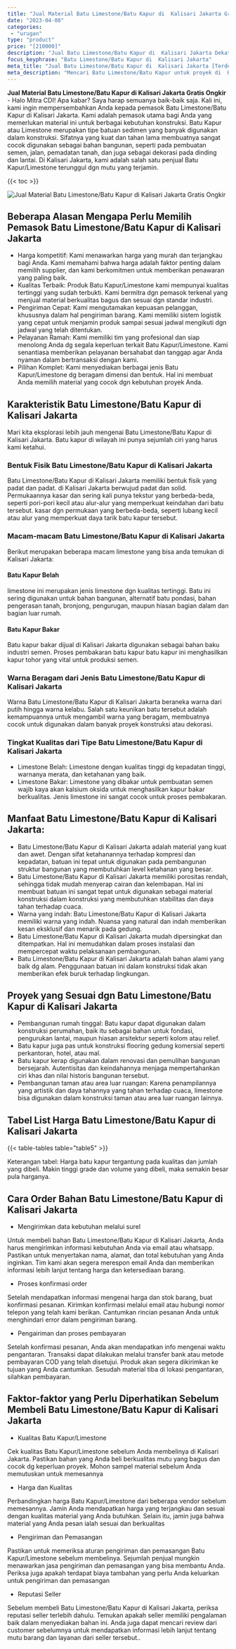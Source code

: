 ```yaml
---
title: "Jual Material Batu Limestone/Batu Kapur di  Kalisari Jakarta Gratis Ongkir"
date: "2023-04-08"
categories:
 - "urugan"
type: "product"
price: "[210000]"
description: "Jual Batu Limestone/Batu Kapur di  Kalisari Jakarta Dekat. Batu Limestone/Batu Kapur ini sering dipakai dalam proyek konstruksi sebagai material dinding yang mewah dan awet. Hubungi kami untuk informasi lebih lanjut."
focus_keyphrase: "Batu Limestone/Batu Kapur di  Kalisari Jakarta"
meta_title: "Jual Batu Limestone/Batu Kapur di  Kalisari Jakarta [Terdekat] - CDI"
meta_description: "Mencari Batu Limestone/Batu Kapur untuk proyek di  Kalisari Jakarta? Kami memiliki Batu Limestone/Batu Kapur berkualitas untuk material dinding. Dapatkan penawaran terbaik sekarang."
---
```


**Jual Material Batu Limestone/Batu Kapur di  Kalisari Jakarta Gratis Ongkir** - Halo Mitra CDI! Apa kabar? Saya harap semuanya baik-baik saja. Kali ini, kami ingin mempersembahkan Anda kepada pemasok Batu Limestone/Batu Kapur di  Kalisari Jakarta. Kami adalah pemasok utama bagi Anda yang memerlukan material ini untuk berbagai kebutuhan konstruksi. Batu Kapur atau Limestone merupakan tipe batuan sedimen yang banyak digunakan dalam konstruksi. Sifatnya yang kuat dan tahan lama membuatnya sangat cocok digunakan sebagai bahan bangunan, seperti pada pembuatan semen, jalan, pemadatan tanah, dan juga sebagai dekorasi pada dinding dan lantai. Di  Kalisari Jakarta, kami adalah salah satu penjual Batu Kapur/Limestone terunggul dgn mutu yang terjamin.

{{< toc >}}

![Jual Material Batu Limestone/Batu Kapur di  Kalisari Jakarta Gratis Ongkir](/images/urugan/batu-limestone-40.jpg)

## Beberapa Alasan Mengapa Perlu Memilih Pemasok Batu Limestone/Batu Kapur di  Kalisari Jakarta

*   Harga kompetitif: Kami menawarkan harga yang murah dan terjangkau bagi Anda. Kami memahami bahwa harga adalah faktor penting dalam memilih supplier, dan kami berkomitmen untuk memberikan penawaran yang paling baik.
*   Kualitas Terbaik: Produk Batu Kapur/Limestone kami mempunyai kualitas tertinggi yang sudah terbukti. Kami bermitra dgn pemasok terkenal yang menjual material berkualitas bagus dan sesuai dgn standar industri.
*   Pengiriman Cepat: Kami mengutamakan kepuasan pelanggan, khususnya dalam hal pengiriman barang. Kami memiliki sistem logistik yang cepat untuk menjamin produk sampai sesuai jadwal mengikuti dgn jadwal yang telah ditentukan.
*   Pelayanan Ramah: Kami memiliki tim yang profesional dan siap menolong Anda dg segala keperluan terkait Batu Kapur/Limestone. Kami senantiasa memberikan pelayanan bersahabat dan tanggap agar Anda nyaman dalam bertransaksi dengan kami.
*   Pilihan Komplet: Kami menyediakan berbagai jenis Batu Kapur/Limestone dg beragam dimensi dan bentuk. Hal ini membuat Anda memilih material yang cocok dgn kebutuhan proyek Anda.

## Karakteristik Batu Limestone/Batu Kapur di  Kalisari Jakarta

Mari kita eksplorasi lebih jauh mengenai Batu Limestone/Batu Kapur di  Kalisari Jakarta. Batu kapur di wilayah ini punya sejumlah ciri yang harus kami ketahui.

### Bentuk Fisik Batu Limestone/Batu Kapur di  Kalisari Jakarta

Batu Limestone/Batu Kapur di  Kalisari Jakarta memiliki bentuk fisik yang padat dan padat. di  Kalisari Jakarta berwujud padat dan solid. Permukaannya kasar dan sering kali punya tekstur yang berbeda-beda, seperti pori-pori kecil atau alur-alur yang memperkuat keindahan dari batu tersebut. kasar dgn permukaan yang berbeda-beda, seperti lubang kecil atau alur yang memperkuat daya tarik batu kapur tersebut.

### Macam-macam Batu Limestone/Batu Kapur di  Kalisari Jakarta

Berikut merupakan beberapa macam limestone yang bisa anda temukan di  Kalisari Jakarta:

#### Batu Kapur Belah

limestone ini merupakan jenis limestone dgn kualitas tertinggi. Batu ini sering digunakan untuk bahan bangunan, alternatif batu pondasi, bahan pengerasan tanah, bronjong, pengurugan, maupun hiasan bagian dalam dan bagian luar rumah.

#### Batu Kapur Bakar

Batu kapur bakar dijual di  Kalisari Jakarta digunakan sebagai bahan baku industri semen. Proses pembakaran batu kapur batu kapur ini menghasilkan kapur tohor yang vital untuk produksi semen.

### Warna Beragam dari Jenis Batu Limestone/Batu Kapur di  Kalisari Jakarta

Warna Batu Limestone/Batu Kapur di  Kalisari Jakarta beraneka warna dari putih hingga warna kelabu. Salah satu keunikan batu tersebut adalah kemampuannya untuk mengambil warna yang beragam, membuatnya cocok untuk digunakan dalam banyak proyek konstruksi atau dekorasi.

### Tingkat Kualitas dari Tipe Batu Limestone/Batu Kapur di  Kalisari Jakarta

*   Limestone Belah: Limestone dengan kualitas tinggi dg kepadatan tinggi, warnanya merata, dan ketahanan yang baik.
*   Limestone Bakar: Limestone yang dibakar untuk pembuatan semen wajib kaya akan kalsium oksida untuk menghasilkan kapur bakar berkualitas. Jenis limestone ini sangat cocok untuk proses pembakaran.

## Manfaat Batu Limestone/Batu Kapur di  Kalisari Jakarta:

*   Batu Limestone/Batu Kapur di  Kalisari Jakarta adalah material yang kuat dan awet. Dengan sifat ketahanannya terhadap kompresi dan kepadatan, batuan ini tepat untuk digunakan pada pembangunan struktur bangunan yang membutuhkan level ketahanan yang besar.
*   Batu Limestone/Batu Kapur di  Kalisari Jakarta memiliki porositas rendah, sehingga tidak mudah menyerap cairan dan kelembapan. Hal ini membuat batuan ini sangat tepat untuk digunakan sebagai material konstruksi dalam konstruksi yang membutuhkan stabilitas dan daya tahan terhadap cuaca.
*   Warna yang indah: Batu Limestone/Batu Kapur di  Kalisari Jakarta memiliki warna yang indah. Nuansa yang natural dan indah memberikan kesan eksklusif dan menarik pada gedung.
*   Batu Limestone/Batu Kapur di  Kalisari Jakarta mudah dipersingkat dan ditempatkan. Hal ini memudahkan dalam proses instalasi dan mempercepat waktu pelaksanaan pembangunan.
*   Batu Limestone/Batu Kapur di  Kalisari Jakarta adalah bahan alami yang baik dg alam. Penggunaan batuan ini dalam konstruksi tidak akan memberikan efek buruk terhadap lingkungan.

## Proyek yang Sesuai dgn Batu Limestone/Batu Kapur di  Kalisari Jakarta

*   Pembangunan rumah tinggal: Batu kapur dapat digunakan dalam konstruksi perumahan, baik itu sebagai bahan untuk fondasi, pengurukan lantai, maupun hiasan arsitektur seperti kolom atau relief.
*   Batu kapur juga pas untuk konstruksi flooring gedung komersial seperti perkantoran, hotel, atau mal.
*   Batu kapur kerap digunakan dalam renovasi dan pemulihan bangunan bersejarah. Autentisitas dan keindahannya menjaga mempertahankan ciri khas dan nilai historis bangunan tersebut.
*   Pembangunan taman atau area luar ruangan: Karena penampilannya yang artistik dan daya tahannya yang tahan terhadap cuaca, limestone bisa digunakan dalam konstruksi taman atau area luar ruangan lainnya.

## Tabel List Harga Batu Limestone/Batu Kapur di  Kalisari Jakarta

{{< table-tables table="table5" >}}

Keterangan tabel: Harga batu kapur tergantung pada kualitas dan jumlah yang dibeli. Makin tinggi grade dan volume yang dibeli, maka semakin besar pula harganya.

## Cara Order Bahan Batu Limestone/Batu Kapur di  Kalisari Jakarta

*   Mengirimkan data kebutuhan melalui surel

Untuk membeli bahan Batu Limestone/Batu Kapur di  Kalisari Jakarta, Anda harus mengirimkan informasi kebutuhan Anda via email atau whatsapp. Pastikan untuk menyertakan nama, alamat, dan total kebutuhan yang Anda inginkan. Tim kami akan segera merespon email Anda dan memberikan informasi lebih lanjut tentang harga dan ketersediaan barang.
*   Proses konfirmasi order

Setelah mendapatkan informasi mengenai harga dan stok barang, buat konfirmasi pesanan. Kirimkan konfirmasi melalui email atau hubungi nomor telepon yang telah kami berikan. Cantumkan rincian pesanan Anda untuk menghindari error dalam pengiriman barang.
*   Pengairiman dan proses pembayaran

Setelah konfirmasi pesanan, Anda akan mendapatkan info mengenai waktu pengantaran. Transaksi dapat dilakukan melalui transfer bank atau metode pembayaran COD yang telah disetujui. Produk akan segera dikirimkan ke tujuan yang Anda cantumkan. Sesudah material tiba di lokasi pengantaran, silahkan pembayaran.

## Faktor-faktor yang Perlu Diperhatikan Sebelum Membeli Batu Limestone/Batu Kapur di  Kalisari Jakarta

*   Kualitas Batu Kapur/Limestone

Cek kualitas Batu Kapur/Limestone sebelum Anda membelinya di  Kalisari Jakarta. Pastikan bahan yang Anda beli berkualitas mutu yang bagus dan cocok dg keperluan proyek. Mohon sampel material sebelum Anda memutuskan untuk memesannya

*   Harga dan Kualitas

Perbandingkan harga Batu Kapur/Limestone dari beberapa vendor sebelum memesannya. Jamin Anda mendapatkan harga yang terjangkau dan sesuai dengan kualitas material yang Anda butuhkan. Selain itu, jamin juga bahwa material yang Anda pesan ialah sesuai dan berkualitas

*   Pengiriman dan Pemasangan

Pastikan untuk memeriksa aturan pengiriman dan pemasangan Batu Kapur/Limestone sebelum membelinya. Sejumlah penjual mungkin menawarkan jasa pengiriman dan pemasangan yang bisa membantu Anda. Periksa juga apakah terdapat biaya tambahan yang perlu Anda keluarkan untuk pengiriman dan pemasangan

*   Reputasi Seller

Sebelum membeli Batu Limestone/Batu Kapur di  Kalisari Jakarta, periksa reputasi seller terlebih dahulu. Temukan apakah seller memiliki pengalaman baik dalam menyediakan bahan ini. Anda juga dapat mencari review dari customer sebelumnya untuk mendapatkan informasi lebih lanjut tentang mutu barang dan layanan dari seller tersebut..